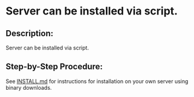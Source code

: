 # Server can be installed via script.

## Description:

Server can be installed via script.

## Step-by-Step Procedure:

See [INSTALL.md](INSTALL.md) for instructions for installation on your own server using binary downloads.